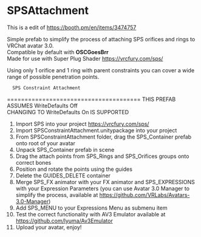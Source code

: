 # SPSAttachment
This is a edit of https://booth.pm/en/items/3474757

Simple prefab to simplify the process of attaching SPS orifices and rings to VRChat avatar 3.0.<br>
Compatible by default with **OSCGoesBrr**<br>
Made for use with Super Plug Shader https://vrcfury.com/sps/<br>

Using only 1 orifice and 1 ring with parent constraints you can cover a wide range of possible penetration points.<br>

      SPS Constraint Attachment
======================================
THIS PREFAB ASSUMES WriteDefaults Off<br>
CHANGING TO WriteDefaults On IS SUPPORTED<br>

1. Import SPS into your project https://vrcfury.com/sps/
2. Import SPSConstraintAttachment.unitypackage into your project
3. From SPSConstraintAttachment folder, drag the SPS_Container prefab onto root of your avatar
4. Unpack SPS_Container prefab in scene
5. Drag the attach points from SPS_Rings and SPS_Orifices groups onto correct bones
6. Position and rotate the points using the guides
7. Delete the GUIDES_DELETE container
8. Merge SPS_FX animator with your FX animator and SPS_EXPRESSIONS with your Expression Parameters
(you can use Avatar 3.0 Manager to simplify the process, available at https://github.com/VRLabs/Avatars-3.0-Manager)
9. Add SPS_MENU to your Expressions Menu as submenu item
10. Test the correct functionality with AV3 Emulator available at https://github.com/lyuma/Av3Emulator
0. Upload your avatar, enjoy!

